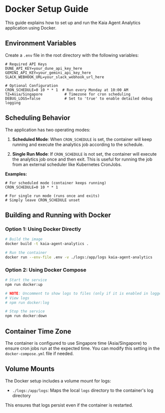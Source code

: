 # Docker Setup Guide

This guide explains how to set up and run the Kaia Agent Analytics application using Docker.

## Environment Variables

Create a `.env` file in the root directory with the following variables:

```
# Required API Keys
DUNE_API_KEY=your_dune_api_key_here
GEMINI_API_KEY=your_gemini_api_key_here
SLACK_WEBHOOK_URL=your_slack_webhook_url_here

# Optional Configuration
CRON_SCHEDULE=0 10 * * 1  # Run every Monday at 10:00 AM
TZ=Asia/Singapore          # Timezone for cron scheduling
DEBUG_LOGS=false           # Set to 'true' to enable detailed debug logging
```

## Scheduling Behavior

The application has two operating modes:

1. **Scheduled Mode**: When `CRON_SCHEDULE` is set, the container will keep running and execute the analytics job according to the schedule.

2. **Single Run Mode**: If `CRON_SCHEDULE` is not set, the container will execute the analytics job once and then exit. This is useful for running the job from an external scheduler like Kubernetes CronJobs.

**Examples:**
```
# For scheduled mode (container keeps running)
CRON_SCHEDULE=0 10 * * 1

# For single run mode (runs once and exits)
# Simply leave CRON_SCHEDULE unset
```

## Building and Running with Docker

### Option 1: Using Docker Directly

```bash
# Build the image
docker build -t kaia-agent-analytics .

# Run the container
docker run --env-file .env -v ./logs:/app/logs kaia-agent-analytics
```

### Option 2: Using Docker Compose

```bash
# Start the service
npm run docker:up

# NOTE: Uncomment to show logs to files (only if it is enabled in logger.ts)
# View logs
# npm run docker:log

# Stop the service
npm run docker:down
```

## Container Time Zone

The container is configured to use Singapore time (Asia/Singapore) to ensure cron jobs run at the expected time. You can modify this setting in the `docker-compose.yml` file if needed.

## Volume Mounts

The Docker setup includes a volume mount for logs:
- `./logs:/app/logs`: Maps the local `logs` directory to the container's log directory

This ensures that logs persist even if the container is restarted.